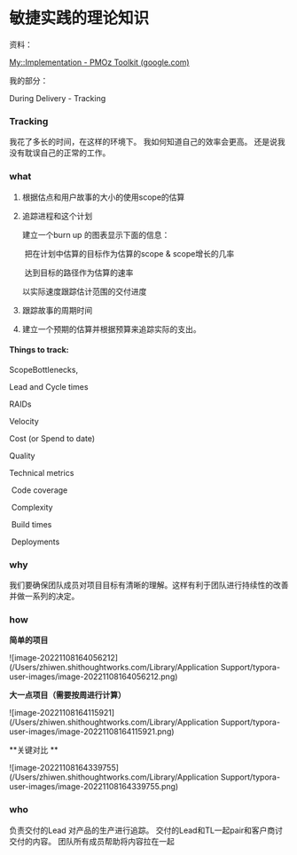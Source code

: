 # 敏捷实践的理论知识

资料：

[My::Implementation - PMOz Toolkit (google.com)](https://sites.google.com/thoughtworks.com/project-program-management/project-management/australia/pmoz-toolkit#h.p_SE5LqMvOKNib)

我的部分：

During Delivery - Tracking

### Tracking

我花了多长的时间，在这样的环境下。 我如何知道自己的效率会更高。 还是说我没有耽误自己的正常的工作。

### **what** 

1. 根据估点和用户故事的大小的使用scope的估算

2. 追踪进程和这个计划

   建立一个burn up 的图表显示下面的信息：

   ​	把在计划中估算的目标作为估算的scope & scope增长的几率	

   ​	达到目标的路径作为估算的速率	

   以实际速度跟踪估计范围的交付进度 

3. 跟踪故事的周期时间

4. 建立一个预期的估算并根据预算来追踪实际的支出。

#### **Things to track**:

ScopeBottlenecks, 

Lead and Cycle times

RAIDs

Velocity

Cost (or Spend to date)

Quality 

Technical metrics

​	Code coverage

​	Complexity

​	Build times

​	Deployments



### **why**

我们要确保团队成员对项目目标有清晰的理解。这样有利于团队进行持续性的改善并做一系列的决定。

### **how**

**简单的项目**

![image-20221108164056212](/Users/zhiwen.shithoughtworks.com/Library/Application Support/typora-user-images/image-20221108164056212.png)

**大一点项目（需要按周进行计算）**

![image-20221108164115921](/Users/zhiwen.shithoughtworks.com/Library/Application Support/typora-user-images/image-20221108164115921.png)

**关键对比 **

![image-20221108164339755](/Users/zhiwen.shithoughtworks.com/Library/Application Support/typora-user-images/image-20221108164339755.png)





### **who**

负责交付的Lead 对产品的生产进行追踪。 交付的Lead和TL一起pair和客户商讨交付的内容。 团队所有成员帮助将内容拉在一起
